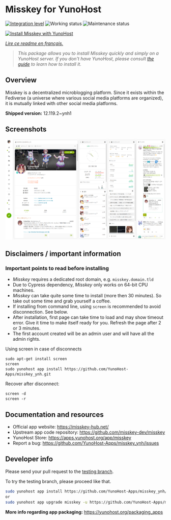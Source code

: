 <!--
N.B.: This README was automatically generated by https://github.com/YunoHost/apps/tree/master/tools/README-generator
It shall NOT be edited by hand.
-->

# Misskey for YunoHost

[![Integration level](https://dash.yunohost.org/integration/misskey.svg)](https://dash.yunohost.org/appci/app/misskey) ![Working status](https://ci-apps.yunohost.org/ci/badges/misskey.status.svg) ![Maintenance status](https://ci-apps.yunohost.org/ci/badges/misskey.maintain.svg)

[![Install Misskey with YunoHost](https://install-app.yunohost.org/install-with-yunohost.svg)](https://install-app.yunohost.org/?app=misskey)

*[Lire ce readme en français.](./README_fr.md)*

> *This package allows you to install Misskey quickly and simply on a YunoHost server.
If you don't have YunoHost, please consult [the guide](https://yunohost.org/#/install) to learn how to install it.*

## Overview

Misskey is a decentralized microblogging platform. Since it exists within the Fediverse (a universe where various social media platforms are organized), it is mutually linked with other social media platforms.


**Shipped version:** 12.119.2~ynh1

## Screenshots

![Screenshot of Misskey](./doc/screenshots/screenshot-desktop.png)

## Disclaimers / important information

### Important points to read before installing

- *Misskey* requires a dedicated root domain, e.g. `misskey.domain.tld`
- Due to Cypress dependency, *Misskey* only works on 64-bit CPU machines.
- *Misskey* can take quite some time to install (more then 30 minutes). So take out some time and grab yourself a coffee.
- If installing from command line, using `screen` is recommended to avoid disconnection. See below.
- After installation, first page can take time to load and may show timeout error. Give it time to make itself ready for you. Refresh the page after 2 or 3 minutes.
- The first account created will be an admin user and will have all the admin rights.

Using screen in case of disconnects

``` 
sudo apt-get install screen
screen
sudo yunohost app install https://github.com/YunoHost-Apps/misskey_ynh.git
```
Recover after disconnect:
```
screen -d
screen -r
```

## Documentation and resources

* Official app website: <https://misskey-hub.net/>
* Upstream app code repository: <https://github.com/misskey-dev/misskey>
* YunoHost Store: <https://apps.yunohost.org/app/misskey>
* Report a bug: <https://github.com/YunoHost-Apps/misskey_ynh/issues>

## Developer info

Please send your pull request to the [testing branch](https://github.com/YunoHost-Apps/misskey_ynh/tree/testing).

To try the testing branch, please proceed like that.

``` bash
sudo yunohost app install https://github.com/YunoHost-Apps/misskey_ynh/tree/testing --debug
or
sudo yunohost app upgrade misskey -u https://github.com/YunoHost-Apps/misskey_ynh/tree/testing --debug
```

**More info regarding app packaging:** <https://yunohost.org/packaging_apps>
